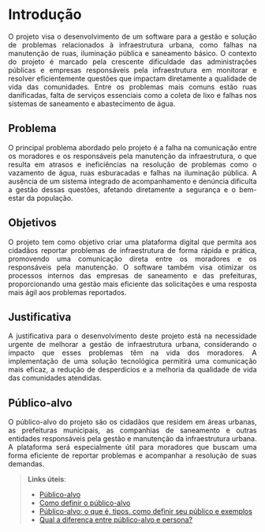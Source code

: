 # Introdução

<p align="justify">O projeto visa o desenvolvimento de um software para a gestão e solução de problemas relacionados à infraestrutura urbana, como falhas na manutenção de ruas, iluminação pública e saneamento básico. O contexto do projeto é marcado pela crescente dificuldade das administrações públicas e empresas responsáveis pela infraestrutura em monitorar e resolver eficientemente questões que impactam diretamente a qualidade de vida das comunidades. Entre os problemas mais comuns estão ruas danificadas, falta de serviços essenciais como a coleta de lixo e falhas nos sistemas de saneamento e abastecimento de água.</p>

## Problema
<p align="justify">O principal problema abordado pelo projeto é a falha na comunicação entre os moradores e os responsáveis pela manutenção da infraestrutura, o que resulta em atrasos e ineficiências na resolução de problemas como o vazamento de água, ruas esburacadas e falhas na iluminação pública. A ausência de um sistema integrado de acompanhamento e denúncia dificulta a gestão dessas questões, afetando diretamente a segurança e o bem-estar da população.</p>

## Objetivos
<p align="justify">O projeto tem como objetivo criar uma plataforma digital que permita aos cidadãos reportar problemas de infraestrutura de forma rápida e prática, promovendo uma comunicação direta entre os moradores e os responsáveis pela manutenção. O software também visa otimizar os processos internos das empresas de saneamento e das prefeituras, proporcionando uma gestão mais eficiente das solicitações e uma resposta mais ágil aos problemas reportados.</p>

## Justificativa
<p align="justify">A justificativa para o desenvolvimento deste projeto está na necessidade urgente de melhorar a gestão de infraestrutura urbana, considerando o impacto que esses problemas têm na vida dos moradores. A implementação de uma solução tecnológica permitirá uma comunicação mais eficaz, a redução de desperdícios e a melhoria da qualidade de vida das comunidades atendidas.</p>

## Público-alvo
<p align="justify">O público-alvo do projeto são os cidadãos que residem em áreas urbanas, as prefeituras municipais, as companhias de saneamento e outras entidades responsáveis pela gestão e manutenção da infraestrutura urbana. A plataforma será especialmente útil para moradores que buscam uma forma eficiente de reportar problemas e acompanhar a resolução de suas demandas.</p>

> **Links úteis**:
> - [Público-alvo](https://blog.hotmart.com/pt-br/publico-alvo/)
> - [Como definir o público-alvo](https://exame.com/pme/5-dicas-essenciais-para-definir-o-publico-alvo-do-seu-negocio/)
> - [Público-alvo: o que é, tipos, como definir seu público e exemplos](https://klickpages.com.br/blog/publico-alvo-o-que-e/)
> - [Qual a diferença entre público-alvo e persona?](https://rockcontent.com/blog/diferenca-publico-alvo-e-persona/)
